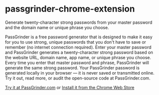 # passgrinder-chrome-extension
 
Generate twenty-character strong passwords from your master password and the domain name or unique phrase you choose.

PassGrinder is a free password generator that is designed to make it easy for you to use strong, unique passwords that you don't have to save or remember (no internet connection required). Enter your master password and PassGrinder generates a twenty-character strong password based on the website URL, domain name, app name, or unique phrase you choose. Every time you enter that master password and phrase, PassGrinder will generate the same strong password. Your PassGrinder password is generated locally in your browser — it is never saved or transmitted online. Try it out, read more, or audit the open-source code at PassGrinder.com.

[Try it at PassGrinder.com](https://passgrinder.com/) or [Install it from the Chrome Web Store](https://chrome.google.com/webstore/detail/passgrinder/ioabldfcejgnlamebpaokhbpgbhplpna/related)
